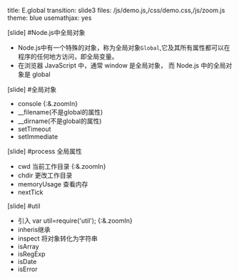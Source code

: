 title: E.global
transition: slide3
files: /js/demo.js,/css/demo.css,/js/zoom.js
theme: blue
usemathjax: yes

[slide]
#Node.js中全局对象
* Node.js中有一个特殊的对象，称为全局对象`Global`,它及其所有属性都可以在程序的任何地方访问，即全局变量。
* 在浏览器 JavaScript 中，通常 window 是全局对象， 而 Node.js 中的全局对象是 global

[slide]
#全局对象
* console {:&.zoomIn}
* __filename(不是global的属性)
* __dirname(不是global的属性)
* setTimeout
* setImmediate

[slide]
#process 全局属性
* cwd 当前工作目录 {:&.zoomIn}
* chdir 更改工作目录
* memoryUsage 查看内存
* nextTick

[slide]
#util
* 引入 var util=require('util'); {:&.zoomIn}
* inheris继承
* inspect 将对象转化为字符串
* isArray
* isRegExp
* isDate
* isError
